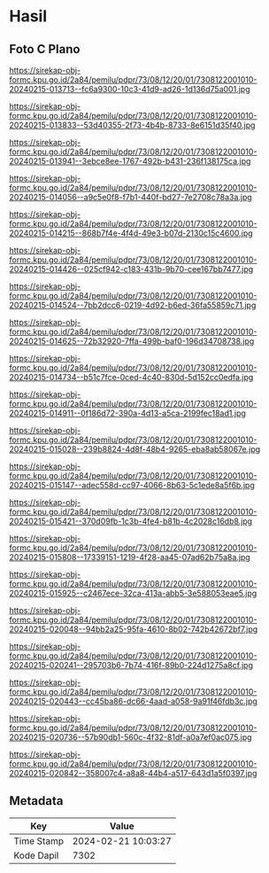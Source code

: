 # Hasil

## Foto C Plano

https://sirekap-obj-formc.kpu.go.id/2a84/pemilu/pdpr/73/08/12/20/01/7308122001010-20240215-013713--fc6a9300-10c3-41d9-ad26-1d136d75a001.jpg

https://sirekap-obj-formc.kpu.go.id/2a84/pemilu/pdpr/73/08/12/20/01/7308122001010-20240215-013833--53d40355-2f73-4b4b-8733-8e6151d35f40.jpg

https://sirekap-obj-formc.kpu.go.id/2a84/pemilu/pdpr/73/08/12/20/01/7308122001010-20240215-013941--3ebce8ee-1767-492b-b431-236f138175ca.jpg

https://sirekap-obj-formc.kpu.go.id/2a84/pemilu/pdpr/73/08/12/20/01/7308122001010-20240215-014056--a9c5e0f8-f7b1-440f-bd27-7e2708c78a3a.jpg

https://sirekap-obj-formc.kpu.go.id/2a84/pemilu/pdpr/73/08/12/20/01/7308122001010-20240215-014215--868b7f4e-4f4d-49e3-b07d-2130c15c4600.jpg

https://sirekap-obj-formc.kpu.go.id/2a84/pemilu/pdpr/73/08/12/20/01/7308122001010-20240215-014426--025cf942-c183-431b-9b70-cee167bb7477.jpg

https://sirekap-obj-formc.kpu.go.id/2a84/pemilu/pdpr/73/08/12/20/01/7308122001010-20240215-014524--7bb2dcc6-0219-4d92-b6ed-36fa55859c71.jpg

https://sirekap-obj-formc.kpu.go.id/2a84/pemilu/pdpr/73/08/12/20/01/7308122001010-20240215-014625--72b32920-7ffa-499b-baf0-196d34708738.jpg

https://sirekap-obj-formc.kpu.go.id/2a84/pemilu/pdpr/73/08/12/20/01/7308122001010-20240215-014734--b51c7fce-0ced-4c40-830d-5d152cc0edfa.jpg

https://sirekap-obj-formc.kpu.go.id/2a84/pemilu/pdpr/73/08/12/20/01/7308122001010-20240215-014911--0f186d72-390a-4d13-a5ca-2199fec18ad1.jpg

https://sirekap-obj-formc.kpu.go.id/2a84/pemilu/pdpr/73/08/12/20/01/7308122001010-20240215-015028--239b8824-4d8f-48b4-9265-eba8ab58067e.jpg

https://sirekap-obj-formc.kpu.go.id/2a84/pemilu/pdpr/73/08/12/20/01/7308122001010-20240215-015147--adec558d-cc97-4066-8b63-5c1ede8a5f6b.jpg

https://sirekap-obj-formc.kpu.go.id/2a84/pemilu/pdpr/73/08/12/20/01/7308122001010-20240215-015421--370d09fb-1c3b-4fe4-b81b-4c2028c16db8.jpg

https://sirekap-obj-formc.kpu.go.id/2a84/pemilu/pdpr/73/08/12/20/01/7308122001010-20240215-015808--17339151-1219-4f28-aa45-07ad62b75a8a.jpg

https://sirekap-obj-formc.kpu.go.id/2a84/pemilu/pdpr/73/08/12/20/01/7308122001010-20240215-015925--c2467ece-32ca-413a-abb5-3e588053eae5.jpg

https://sirekap-obj-formc.kpu.go.id/2a84/pemilu/pdpr/73/08/12/20/01/7308122001010-20240215-020048--94bb2a25-95fa-4610-8b02-742b42672bf7.jpg

https://sirekap-obj-formc.kpu.go.id/2a84/pemilu/pdpr/73/08/12/20/01/7308122001010-20240215-020241--295703b6-7b74-416f-89b0-224d1275a8cf.jpg

https://sirekap-obj-formc.kpu.go.id/2a84/pemilu/pdpr/73/08/12/20/01/7308122001010-20240215-020443--cc45ba86-dc66-4aad-a058-9a91f46fdb3c.jpg

https://sirekap-obj-formc.kpu.go.id/2a84/pemilu/pdpr/73/08/12/20/01/7308122001010-20240215-020736--57b90db1-560c-4f32-81df-a0a7ef0ac075.jpg

https://sirekap-obj-formc.kpu.go.id/2a84/pemilu/pdpr/73/08/12/20/01/7308122001010-20240215-020842--358007c4-a8a8-44b4-a517-643d1a5f0397.jpg


## Metadata

| Key        | Value               |
| ---------- | ------------------- |
| Time Stamp | 2024-02-21 10:03:27 |
| Kode Dapil | 7302                |



